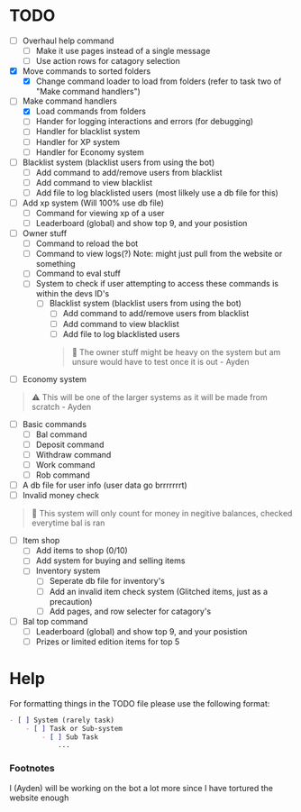 # TODO

- [ ] Overhaul help command
   - [ ] Make it use pages instead of a single message
   - [ ] Use action rows for catagory selection
- [X] Move commands to sorted folders
   - [X] Change command loader to load from folders (refer to task two of "Make command handlers")
- [ ] Make command handlers
   - [X] Load commands from folders
   - [ ] Hander for logging interactions and errors (for debugging)
   - [ ] Handler for blacklist system
   - [ ] Handler for XP system
   - [ ] Handler for Economy system
- [ ] Blacklist system (blacklist users from using the bot)
   - [ ] Add command to add/remove users from blacklist
   - [ ] Add command to view blacklist
   - [ ] Add file to log blacklisted users (most lilkely use a db file for this)
- [ ] Add xp system (Will 100% use db file)
   - [ ] Command for viewing xp of a user
   - [ ] Leaderboard (global) and show top 9, and your posistion
- [ ] Owner stuff
   - [ ] Command to reload the bot
   - [ ] Command to view logs(?) Note: might just pull from the website or something
   - [ ] Command to eval stuff
   - [ ] System to check if user attempting to access these commands is within the devs ID's
      - [ ] Blacklist system (blacklist users from using the bot)
         - [ ] Add command to add/remove users from blacklist
         - [ ] Add command to view blacklist
         - [ ] Add file to log blacklisted users
         > :memo: The owner stuff might be heavy on the system but am unsure would have to test once it is out - Ayden
- [ ] Economy system
> :warning: This will be one of the larger systems as it will be made from scratch - Ayden
   - [ ] Basic commands
      - [ ] Bal command
      - [ ] Deposit command
      - [ ] Withdraw command
      - [ ] Work command
      - [ ] Rob command
   - [ ] A db file for user info (user data go brrrrrrrt)
   - [ ] Invalid money check
   > :memo: This system will only count for money in negitive balances, checked everytime bal is ran
   - [ ] Item shop
      - [ ] Add items to shop (0/10)
      - [ ] Add system for buying and selling items
      - [ ] Inventory system
          - [ ] Seperate db file for inventory's
          - [ ] Add an invalid item check system (Glitched items, just as a precaution)
          - [ ] Add pages, and row selecter for catagory's
   - [ ] Bal top command
       - [ ] Leaderboard (global) and show top 9, and your posistion
       - [ ] Prizes or limited edition items for top 5

# Help

For formatting things in the TODO file please use the following format:

```markdown
- [ ] System (rarely task)
    - [ ] Task or Sub-system
        - [ ] Sub Task
            ...
```

### Footnotes

I (Ayden) will be working on the bot a lot more since I have tortured the website enough